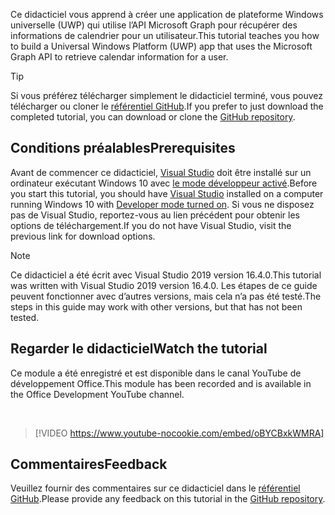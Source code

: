 <!-- markdownlint-disable MD002 MD041 -->

<span data-ttu-id="afa2b-101">Ce didacticiel vous apprend à créer une application de plateforme Windows universelle (UWP) qui utilise l’API Microsoft Graph pour récupérer des informations de calendrier pour un utilisateur.</span><span class="sxs-lookup"><span data-stu-id="afa2b-101">This tutorial teaches you how to build a Universal Windows Platform (UWP) app that uses the Microsoft Graph API to retrieve calendar information for a user.</span></span>

> [!TIP]
> <span data-ttu-id="afa2b-102">Si vous préférez télécharger simplement le didacticiel terminé, vous pouvez télécharger ou cloner le [référentiel GitHub](https://github.com/microsoftgraph/msgraph-training-uwp).</span><span class="sxs-lookup"><span data-stu-id="afa2b-102">If you prefer to just download the completed tutorial, you can download or clone the [GitHub repository](https://github.com/microsoftgraph/msgraph-training-uwp).</span></span>

## <a name="prerequisites"></a><span data-ttu-id="afa2b-103">Conditions préalables</span><span class="sxs-lookup"><span data-stu-id="afa2b-103">Prerequisites</span></span>

<span data-ttu-id="afa2b-104">Avant de commencer ce didacticiel, [Visual Studio](https://visualstudio.microsoft.com/vs/) doit être installé sur un ordinateur exécutant Windows 10 avec [le mode développeur activé](https://docs.microsoft.com/windows/uwp/get-started/enable-your-device-for-development).</span><span class="sxs-lookup"><span data-stu-id="afa2b-104">Before you start this tutorial, you should have [Visual Studio](https://visualstudio.microsoft.com/vs/) installed on a computer running Windows 10 with [Developer mode turned on](https://docs.microsoft.com/windows/uwp/get-started/enable-your-device-for-development).</span></span> <span data-ttu-id="afa2b-105">Si vous ne disposez pas de Visual Studio, reportez-vous au lien précédent pour obtenir les options de téléchargement.</span><span class="sxs-lookup"><span data-stu-id="afa2b-105">If you do not have Visual Studio, visit the previous link for download options.</span></span>

> [!NOTE]
> <span data-ttu-id="afa2b-106">Ce didacticiel a été écrit avec Visual Studio 2019 version 16.4.0.</span><span class="sxs-lookup"><span data-stu-id="afa2b-106">This tutorial was written with Visual Studio 2019 version 16.4.0.</span></span> <span data-ttu-id="afa2b-107">Les étapes de ce guide peuvent fonctionner avec d’autres versions, mais cela n’a pas été testé.</span><span class="sxs-lookup"><span data-stu-id="afa2b-107">The steps in this guide may work with other versions, but that has not been tested.</span></span>

## <a name="watch-the-tutorial"></a><span data-ttu-id="afa2b-108">Regarder le didacticiel</span><span class="sxs-lookup"><span data-stu-id="afa2b-108">Watch the tutorial</span></span>

<span data-ttu-id="afa2b-109">Ce module a été enregistré et est disponible dans le canal YouTube de développement Office.</span><span class="sxs-lookup"><span data-stu-id="afa2b-109">This module has been recorded and is available in the Office Development YouTube channel.</span></span>

<!-- markdownlint-disable MD033 MD034 -->
<br/>

> [!VIDEO https://www.youtube-nocookie.com/embed/oBYCBxkWMRA]
<!-- markdownlint-enable MD033 MD034 -->

## <a name="feedback"></a><span data-ttu-id="afa2b-110">Commentaires</span><span class="sxs-lookup"><span data-stu-id="afa2b-110">Feedback</span></span>

<span data-ttu-id="afa2b-111">Veuillez fournir des commentaires sur ce didacticiel dans le [référentiel GitHub](https://github.com/microsoftgraph/msgraph-training-uwp).</span><span class="sxs-lookup"><span data-stu-id="afa2b-111">Please provide any feedback on this tutorial in the [GitHub repository](https://github.com/microsoftgraph/msgraph-training-uwp).</span></span>
